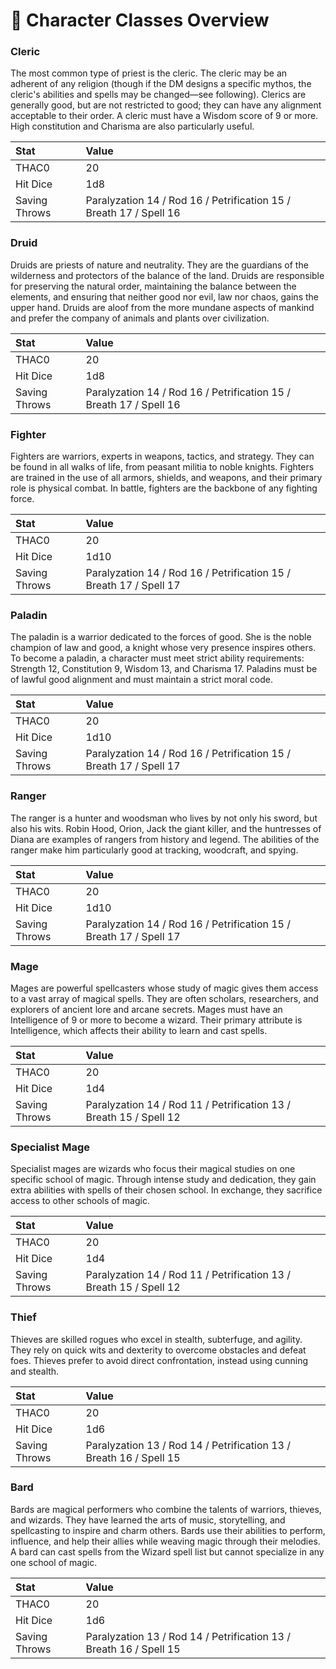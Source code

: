 # 🧙 Character Classes Overview

### **Cleric**
The most common type of priest is the cleric. The cleric may be an adherent of any religion (though if the DM designs a specific mythos, the cleric's abilities and spells may be changed—see following). Clerics are generally good, but are not restricted to good; they can have any alignment acceptable to their order. A cleric must have a Wisdom score of 9 or more. High constitution and Charisma are also particularly useful.

| Stat | Value |
|:-----|:------|
| THAC0 | 20 |
| Hit Dice | 1d8 |
| Saving Throws | Paralyzation 14 / Rod 16 / Petrification 15 / Breath 17 / Spell 16 |

### **Druid**
Druids are priests of nature and neutrality. They are the guardians of the wilderness and protectors of the balance of the land. Druids are responsible for preserving the natural order, maintaining the balance between the elements, and ensuring that neither good nor evil, law nor chaos, gains the upper hand. Druids are aloof from the more mundane aspects of mankind and prefer the company of animals and plants over civilization.

| Stat | Value |
|:-----|:------|
| THAC0 | 20 |
| Hit Dice | 1d8 |
| Saving Throws | Paralyzation 14 / Rod 16 / Petrification 15 / Breath 17 / Spell 16 |

### **Fighter**
Fighters are warriors, experts in weapons, tactics, and strategy. They can be found in all walks of life, from peasant militia to noble knights. Fighters are trained in the use of all armors, shields, and weapons, and their primary role is physical combat. In battle, fighters are the backbone of any fighting force.

| Stat | Value |
|:-----|:------|
| THAC0 | 20 |
| Hit Dice | 1d10 |
| Saving Throws | Paralyzation 14 / Rod 16 / Petrification 15 / Breath 17 / Spell 17 |

### **Paladin**
The paladin is a warrior dedicated to the forces of good. She is the noble champion of law and good, a knight whose very presence inspires others. To become a paladin, a character must meet strict ability requirements: Strength 12, Constitution 9, Wisdom 13, and Charisma 17. Paladins must be of lawful good alignment and must maintain a strict moral code.

| Stat | Value |
|:-----|:------|
| THAC0 | 20 |
| Hit Dice | 1d10 |
| Saving Throws | Paralyzation 14 / Rod 16 / Petrification 15 / Breath 17 / Spell 17 |

### **Ranger**
The ranger is a hunter and woodsman who lives by not only his sword, but also his wits. Robin Hood, Orion, Jack the giant killer, and the huntresses of Diana are examples of rangers from history and legend. The abilities of the ranger make him particularly good at tracking, woodcraft, and spying.

| Stat | Value |
|:-----|:------|
| THAC0 | 20 |
| Hit Dice | 1d10 |
| Saving Throws | Paralyzation 14 / Rod 16 / Petrification 15 / Breath 17 / Spell 17 |

### **Mage**
Mages are powerful spellcasters whose study of magic gives them access to a vast array of magical spells. They are often scholars, researchers, and explorers of ancient lore and arcane secrets. Mages must have an Intelligence of 9 or more to become a wizard. Their primary attribute is Intelligence, which affects their ability to learn and cast spells.

| Stat | Value |
|:-----|:------|
| THAC0 | 20 |
| Hit Dice | 1d4 |
| Saving Throws | Paralyzation 14 / Rod 11 / Petrification 13 / Breath 15 / Spell 12 |

### **Specialist Mage**
Specialist mages are wizards who focus their magical studies on one specific school of magic. Through intense study and dedication, they gain extra abilities with spells of their chosen school. In exchange, they sacrifice access to other schools of magic.

| Stat | Value |
|:-----|:------|
| THAC0 | 20 |
| Hit Dice | 1d4 |
| Saving Throws | Paralyzation 14 / Rod 11 / Petrification 13 / Breath 15 / Spell 12 |

### **Thief**
Thieves are skilled rogues who excel in stealth, subterfuge, and agility. They rely on quick wits and dexterity to overcome obstacles and defeat foes. Thieves prefer to avoid direct confrontation, instead using cunning and stealth.

| Stat | Value |
|:-----|:------|
| THAC0 | 20 |
| Hit Dice | 1d6 |
| Saving Throws | Paralyzation 13 / Rod 14 / Petrification 13 / Breath 16 / Spell 15 |

### **Bard**
Bards are magical performers who combine the talents of warriors, thieves, and wizards. They have learned the arts of music, storytelling, and spellcasting to inspire and charm others. Bards use their abilities to perform, influence, and help their allies while weaving magic through their melodies. A bard can cast spells from the Wizard spell list but cannot specialize in any one school of magic.

| Stat | Value |
|:-----|:------|
| THAC0 | 20 |
| Hit Dice | 1d6 |
| Saving Throws | Paralyzation 13 / Rod 14 / Petrification 13 / Breath 16 / Spell 15 |

